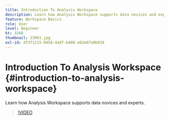```yaml
---
title: Introduction To Analysis Workspace 
description: Learn how Analysis Workspace supports data novices and experts
feature: Workspace Basics
role: User
level: Beginner
kt: 3268
thumbnail: 23961.jpg
exl-id: df3f1215-0458-4a9f-b408-e62e07a0b919
---
```

# Introduction To Analysis Workspace {#introduction-to-analysis-workspace}

Learn how Analysis Workspace supports data novices and experts.

>[!VIDEO](https://video.tv.adobe.com/v/28165/?quality=12)
